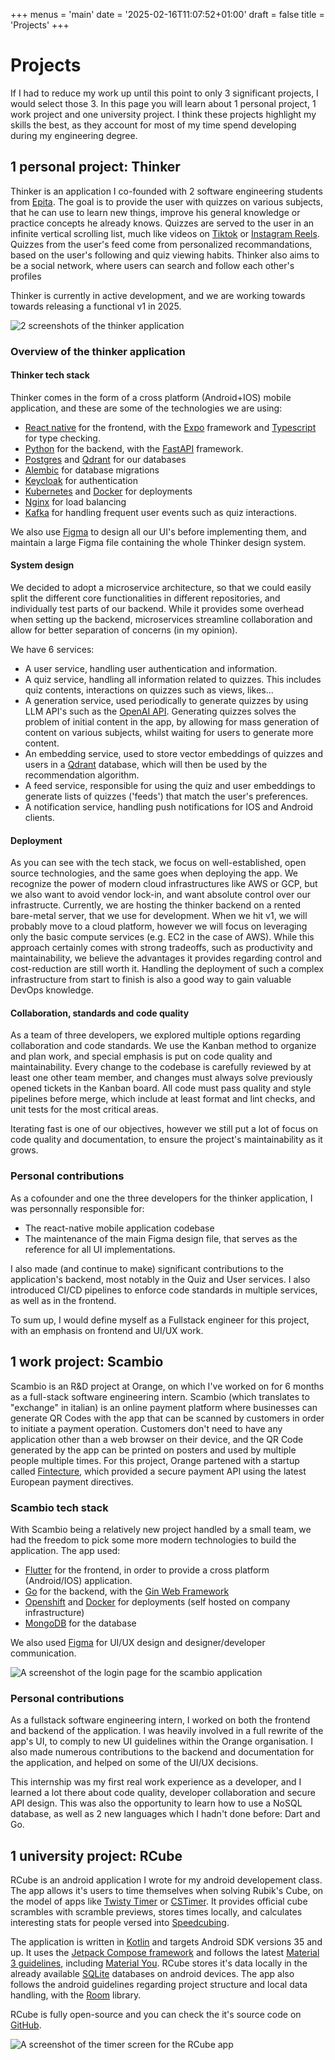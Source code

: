 +++
menus = 'main'
date = '2025-02-16T11:07:52+01:00'
draft = false
title = 'Projects'
+++

# Projects

If I had to reduce my work up until this point to only 3 significant projects, I would select those 3. In this page you will learn about 1 personal project, 1 work project and one university project. I think these projects highlight my skills the best, as they account for most of my time spend developing during my engineering degree.

## 1 personal project: Thinker

Thinker is an application I co-founded with 2 software engineering students from [Epita](https://www.epita.fr/en/). The goal is to provide the user with quizzes on various subjects, that he can use to learn new things, improve his general knowledge or practice concepts he already knows. Quizzes are served to the user in an infinite vertical scrolling list, much like videos on [Tiktok](https://www.tiktok.com) or [Instagram Reels](https://www.instagram.com). Quizzes from the user's feed come from personalized recommandations, based on the user's following and quiz viewing habits. Thinker also aims to be a social network, where users can search and follow each other's profiles

Thinker is currently in active development, and we are working towards towards releasing a functional v1 in 2025.

![2 screenshots of the thinker application](/thinker.png)

### Overview of the thinker application

#### Thinker tech stack

Thinker comes in the form of a cross platform (Android+IOS) mobile application, and these are some of the technologies we are using:

- [React native](https://reactnative.dev/) for the frontend, with the [Expo](https://expo.dev/) framework and [Typescript](https://www.typescriptlang.org/) for type checking.
- [Python](https://www.python.org/) for the backend, with the [FastAPI](https://fastapi.tiangolo.com/) framework.
- [Postgres](https://www.postgresql.org/) and [Qdrant](https://qdrant.tech/) for our databases
- [Alembic](https://alembic.sqlalchemy.org/en/latest/) for database migrations
- [Keycloak](https://www.keycloak.org/) for authentication
- [Kubernetes](https://kubernetes.io/) and [Docker](https://www.docker.com/) for deployments
- [Nginx](https://nginx.org/) for load balancing
- [Kafka](https://kafka.apache.org/) for handling frequent user events such as quiz interactions.

We also use [Figma](https://figma.com) to design all our UI's before implementing them, and maintain a large Figma file containing the whole Thinker design system.

#### System design

We decided to adopt a microservice architecture, so that we could easily split the different core functionalities in different repositories, and individually test parts of our backend. While it provides some overhead when setting up the backend, microservices streamline collaboration and allow for better separation of concerns (in my opinion).

We have 6 services:

- A user service, handling user authentication and information.
- A quiz service, handling all information related to quizzes. This includes quiz contents, interactions on quizzes such as views, likes...
- A generation service, used periodically to generate quizzes by using LLM API's such as the [OpenAI API](https://platform.openai.com). Generating quizzes solves the problem of initial content in the app, by allowing for mass generation of content on various subjects, whilst waiting for users to generate more content.
- An embedding service, used to store vector embeddings of quizzes and users in a [Qdrant](https://qdrant.tech/) database, which will then be used by the recommendation algorithm.
- A feed service, responsible for using the quiz and user embeddings to generate lists of quizzes ('feeds') that match the user's preferences.
- A notification service, handling push notifications for IOS and Android clients.

#### Deployment

As you can see with the tech stack, we focus on well-established, open source technologies, and the same goes when deploying the app. We recognize the power of modern cloud infrastructures like AWS or GCP, but we also want to avoid vendor lock-in, and want absolute control over our infrastructe. Currently, we are hosting the thinker
backend on a rented bare-metal server, that we use for development. When we hit v1, we will probably move to a cloud platform, however we will focus on leveraging only the basic compute services (e.g. EC2 in the case of AWS). While this approach certainly comes with strong tradeoffs, such as productivity and maintainability, we believe the advantages it provides regarding control and cost-reduction are still worth it. Handling the deployment of such a complex infrastructure from start to finish is also a good way to gain valuable DevOps knowledge.

#### Collaboration, standards and code quality

As a team of three developers, we explored multiple options regarding collaboration and code standards. We use the Kanban method to organize and plan work, and special emphasis is put on code quality and maintainability. Every change to the codebase is carefully reviewed by at least one other team member, and changes must always solve previously opened tickets in the Kanban board. All code must pass quality and style pipelines before merge, which include at least format and lint checks, and unit tests for the most critical areas.

Iterating fast is one of our objectives, however we still put a lot of focus on code quality and documentation, to ensure the project's maintainability as it grows.

### Personal contributions

As a cofounder and one the three developers for the thinker application, I was personnally responsible for:

- The react-native mobile application codebase
- The maintenance of the main Figma design file, that serves as the reference for all UI implementations.

I also made (and continue to make) significant contributions to the application's backend, most notably in the Quiz and User services.
I also introduced CI/CD pipelines to enforce code standards in multiple services, as well as in the frontend.

To sum up, I would define myself as a Fullstack engineer for this project, with an emphasis on frontend and UI/UX work.

## 1 work project: Scambio

Scambio is an R&D project at Orange, on which I've worked on for 6 months as a full-stack software engineering intern. Scambio (which translates to "exchange" in italian) is an online payment platform where businesses can generate QR Codes with the app that can be scanned by customers in order to initiate a payment operation. Customers don't need to have any application other than a web browser on their device, and the QR Code generated by the app can be printed on posters and used by multiple people multiple times. For this project, Orange partened with a startup called [Fintecture](https://www.fintecture.com), which provided a secure payment API using the latest European payment directives.

### Scambio tech stack

With Scambio being a relatively new project handled by a small team, we had the freedom to pick some more modern technologies to build the application. The app used:

- [Flutter](https://flutter.dev) for the frontend, in order to provide a cross platform (Android/IOS) application.
- [Go](https://go.dev) for the backend, with the [Gin Web Framework](https://gin-gonic.com)
- [Openshift](https://www.redhat.com/en/technologies/cloud-computing/openshift) and [Docker](https://www.docker.com) for deployments (self hosted on company infrastructure)
- [MongoDB](https://www.mongodb.com) for the database

We also used [Figma](https://www.figma.com) for UI/UX design and designer/developer communication.

![A screenshot of the login page for the scambio application](/scambio.png)

### Personal contributions

As a fullstack software engineering intern, I worked on both the frontend and backend of the application. I was heavily involved in a full rewrite of the app's UI, to comply to new UI guidelines within the Orange organisation. I also made numerous contributions to the backend and documentation for the application, and helped on some of the UI/UX decisions.

This internship was my first real work experience as a developer, and I learned a lot there about code quality, developer collaboration and secure API design. This was also the opportunity to learn how to use a NoSQL database, as well as 2 new languages which I hadn't done before: Dart and Go.

## 1 university project: RCube

RCube is an android application I wrote for my android developement class. The app allows it's users to time themselves when solving Rubik's Cube, on the model of apps like [Twisty Timer](https://play.google.com/store/apps/details?id=com.aricneto.twistytimer&hl=en&pli=1) or [CSTimer](https://cstimer.net). It provides official cube scrambles with scramble previews, stores times locally, and calculates interesting stats for people versed into [Speedcubing](https://en.wikipedia.org/wiki/Speedcubing).

The application is written in [Kotlin](https://kotlinlang.org) and targets Android SDK versions 35 and up. It uses the [Jetpack Compose framework](https://developer.android.com/compose) and follows the latest [Material 3 guidelines](https://m3.material.io), including [Material You](https://m3.material.io/blog/announcing-material-you). RCube stores it's data locally in the already available [SQLite](https://www.sqlite.org) databases on android devices. The app also follows the android guidelines regarding project structure and local data handling, with the [Room](https://developer.android.com/training/data-storage/room) library.

RCube is fully open-source and you can check the it's source code on [GitHub](https://github.com/raphaelweis/RCube/).

![A screenshot of the timer screen for the RCube app](/rcube.png)
